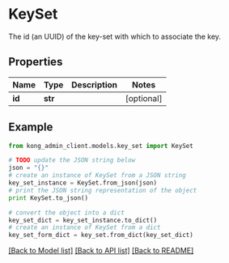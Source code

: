 # KeySet

The id (an UUID) of the key-set with which to associate the key.

## Properties

Name | Type | Description | Notes
------------ | ------------- | ------------- | -------------
**id** | **str** |  | [optional] 

## Example

```python
from kong_admin_client.models.key_set import KeySet

# TODO update the JSON string below
json = "{}"
# create an instance of KeySet from a JSON string
key_set_instance = KeySet.from_json(json)
# print the JSON string representation of the object
print KeySet.to_json()

# convert the object into a dict
key_set_dict = key_set_instance.to_dict()
# create an instance of KeySet from a dict
key_set_form_dict = key_set.from_dict(key_set_dict)
```
[[Back to Model list]](../README.md#documentation-for-models) [[Back to API list]](../README.md#documentation-for-api-endpoints) [[Back to README]](../README.md)


